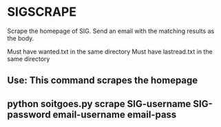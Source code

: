 SIGSCRAPE
=========

Scrape the homepage of SIG.  Send an email with the matching results as the body.

Must have wanted.txt in the same directory
Must have lastread.txt in the same directory

Use:
This command scrapes the homepage
--
python soitgoes.py scrape SIG-username SIG-password email-username email-pass
--

